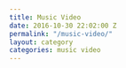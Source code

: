 ```yaml
---
title: Music Video
date: 2016-10-30 22:02:00 Z
permalink: "/music-video/"
layout: category
categories: music video
---
```


